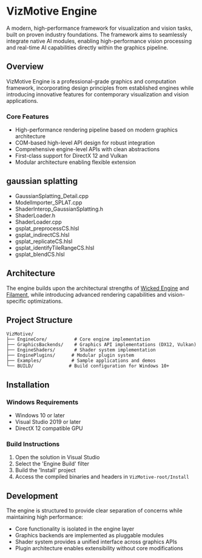 # VizMotive Engine

A modern, high-performance framework for visualization and vision tasks, built on proven industry foundations. The framework aims to seamlessly integrate native AI modules, enabling high-performance vision processing and real-time AI capabilities directly within the graphics pipeline.

## Overview

VizMotive Engine is a professional-grade graphics and computation framework, incorporating design principles from established engines while introducing innovative features for contemporary visualization and vision applications.

### Core Features
- High-performance rendering pipeline based on modern graphics architecture
- COM-based high-level API design for robust integration
- Comprehensive engine-level APIs with clean abstractions
- First-class support for DirectX 12 and Vulkan
- Modular architecture enabling flexible extension

## gaussian splatting

- GaussianSplatting_Detail.cpp
- ModelImporter_SPLAT.cpp
- ShaderInterop_GaussianSplatting.h
- ShaderLoader.h
- ShaderLoader.cpp
- gsplat_preprocessCS.hlsl
- gsplat_indirectCS.hlsl
- gsplat_replicateCS.hlsl
- gsplat_identifyTileRangeCS.hlsl
- gsplat_blendCS.hlsl
  
## Architecture

The engine builds upon the architectural strengths of [Wicked Engine](https://github.com/turanszkij/WickedEngine) and [Filament](https://github.com/google/filament), while introducing advanced rendering capabilities and vision-specific optimizations.

## Project Structure

```
VizMotive/
├── EngineCore/          # Core engine implementation
├── GraphicsBackends/    # Graphics API implementations (DX12, Vulkan)
├── EngineShaders/       # Shader system implementation
├── EnginePlugins/      # Modular plugin system
├── Examples/           # Sample applications and demos
└── BUILD/             # Build configuration for Windows 10+
```

## Installation

### Windows Requirements
- Windows 10 or later
- Visual Studio 2019 or later
- DirectX 12 compatible GPU

### Build Instructions
1. Open the solution in Visual Studio
2. Select the 'Engine Build' filter
3. Build the 'Install' project
4. Access the compiled binaries and headers in `VizMotive-root/Install`

## Development

The engine is structured to provide clear separation of concerns while maintaining high performance:
- Core functionality is isolated in the engine layer
- Graphics backends are implemented as pluggable modules
- Shader system provides a unified interface across graphics APIs
- Plugin architecture enables extensibility without core modifications
